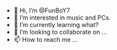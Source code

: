 - 👋 Hi, I’m @FunBoY7
- 👀 I’m interested in music and PCs.
- 🌱 I’m currently learning what?
- 💞️ I’m looking to collaborate on ...
- 📫 How to reach me ...

<!---
FunBoY7/FunBoY7 is a ✨ special ✨ repository because its `README.md` (this file) appears on your GitHub profile.
You can click the Preview link to take a look at your changes.
--->
